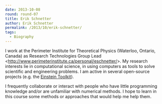 ```yaml
---
date: 2013-10-08
round: round-07
title: Erik Schnetter
author: Erik Schnetter
permalink: /2013/10/erik-schnetter/
tags:
  - Biography
---
```

I work at the Perimeter Institute for Theoretical Physics (Waterloo, Ontario, Canada) as Research Technologies Group Lead <<a title="http://www.perimeterinstitute.ca/personal/eschnetter/" href="http://www.perimeterinstitute.ca/personal/eschnetter/" target="_blank">http://www.perimeterinstitute.ca/personal/eschnetter/</a>>. My research interests lie in computational science, in using computers as tools to solve scientific and engineering problems. I am active in several open-source projects (e.g. the <a title="Einstein Toolkit" href="http://einsteintoolkit.org" target="_blank">Einstein Toolkit</a>).

I frequently collaborate or interact with people who have little programming knowledge and/or are unfamiliar with numerical methods. I hope to learn in this course some methods or approaches that would help me help them.

&nbsp;

